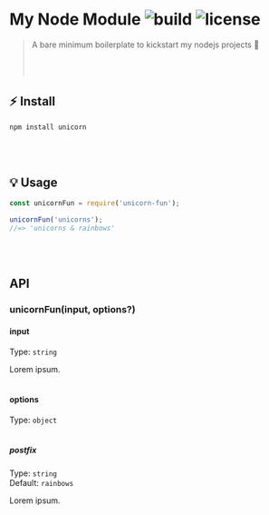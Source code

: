 # My Node Module ![build](https://travis-ci.com/RocktimSaikia/my-module-template.svg?branch=master) ![license](https://img.shields.io/github/license/rocktimsaikia/my-module-template)
> A bare minimum boilerplate to kickstart my nodejs projects :unicorn:</p>
<br><br>

## :zap:  Install
```bash
npm install unicorn
```
<br><br>

## :bulb:  Usage

```js
const unicornFun = require('unicorn-fun');

unicornFun('unicorns');
//=> 'unicorns & rainbows'
```
<br><br>

## API

### unicornFun(input, options?)

#### input

Type: `string`

Lorem ipsum.
<br><br>

#### options

Type: `object`
<br><br>

##### postfix

Type: `string`\
Default: `rainbows`

Lorem ipsum.
